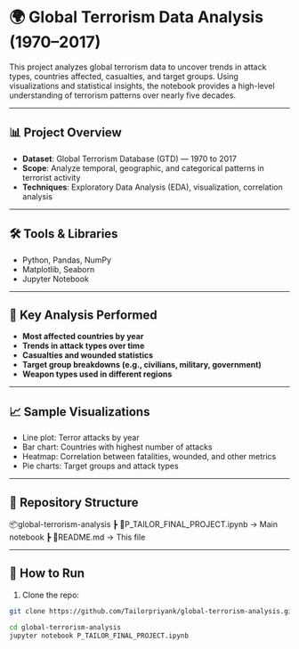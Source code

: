 # 🌍 Global Terrorism Data Analysis (1970–2017)

This project analyzes global terrorism data to uncover trends in attack types, countries affected, casualties, and target groups. Using visualizations and statistical insights, the notebook provides a high-level understanding of terrorism patterns over nearly five decades.

---

## 📊 Project Overview

- **Dataset**: Global Terrorism Database (GTD) — 1970 to 2017
- **Scope**: Analyze temporal, geographic, and categorical patterns in terrorist activity
- **Techniques**: Exploratory Data Analysis (EDA), visualization, correlation analysis

---

## 🛠️ Tools & Libraries

- Python, Pandas, NumPy
- Matplotlib, Seaborn
- Jupyter Notebook

---

## 🧠 Key Analysis Performed

- **Most affected countries by year**
- **Trends in attack types over time**
- **Casualties and wounded statistics**
- **Target group breakdowns (e.g., civilians, military, government)**
- **Weapon types used in different regions**

---

## 📈 Sample Visualizations

- Line plot: Terror attacks by year
- Bar chart: Countries with highest number of attacks
- Heatmap: Correlation between fatalities, wounded, and other metrics
- Pie charts: Target groups and attack types

---

## 📂 Repository Structure
📦global-terrorism-analysis
┣ 📄P_TAILOR_FINAL_PROJECT.ipynb  → Main notebook
┣ 📄README.md                     → This file

---

## 🚀 How to Run

1. Clone the repo:
```bash
git clone https://github.com/Tailorpriyank/global-terrorism-analysis.git

cd global-terrorism-analysis
jupyter notebook P_TAILOR_FINAL_PROJECT.ipynb
